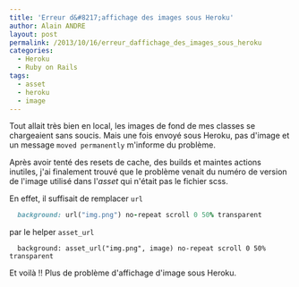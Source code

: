 ```yaml
---
title: 'Erreur d&#8217;affichage des images sous Heroku'
author: Alain ANDRE
layout: post
permalink: /2013/10/16/erreur_daffichage_des_images_sous_heroku
categories:
  - Heroku
  - Ruby on Rails
tags:
  - asset
  - heroku
  - image
---
```

Tout allait très bien en local, les images de fond de mes classes se chargeaient sans soucis. Mais une fois envoyé sous Heroku, pas d'image et un message `moved permanently` m'informe du problème.

Après avoir tenté des resets de cache, des builds et maintes actions inutiles, j'ai finalement trouvé que le problème venait du numéro de version de l'image utilisé dans l'*asset* qui n'était pas le fichier scss.

En effet, il suffisait de remplacer `url`
```ruby
  background: url("img.png") no-repeat scroll 0 50% transparent
```

par le helper `asset_url`
```
  background: asset_url("img.png", image) no-repeat scroll 0 50% transparent
```

Et voilà !! Plus de problème d'affichage d'image sous Heroku.
